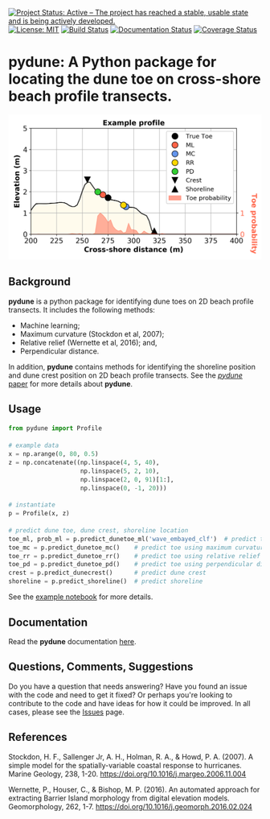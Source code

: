 [![Project Status: Active – The project has reached a stable, usable state and is being actively developed.](https://www.repostatus.org/badges/latest/active.svg)](https://www.repostatus.org/#active)
[![License: MIT](https://img.shields.io/badge/License-MIT-yellow.svg)](https://opensource.org/licenses/MIT)
[![Build Status](https://travis-ci.org/TomasBeuzen/pydune.svg?branch=master)](https://travis-ci.org/TomasBeuzen/pydune)
[![Documentation Status](https://readthedocs.org/projects/pydune-tomasbeuzen/badge/?version=latest)](https://pydune-tomasbeuzen.readthedocs.io/en/latest/?badge=latest)
[![Coverage Status](https://coveralls.io/repos/github/TomasBeuzen/pydune/badge.svg?branch=master&service=github)](https://coveralls.io/github/TomasBeuzen/pydune?branch=master)

# **pydune**: A Python package for locating the dune toe on cross-shore beach profile transects.

<div align="center">
  <img src="docs/img/figure_1.png" alt="pydune-example" width="700"/>
</div>

## Background
**pydune** is a python package for identifying dune toes on 2D beach profile transects. It includes the following methods:
  - Machine learning; 
  - Maximum curvature (Stockdon et al, 2007); 
  - Relative relief (Wernette et al, 2016); and,
  - Perpendicular distance.
  
In addition, **pydune** contains methods for identifying the shoreline position and dune crest position on 2D beach profile transects. See the [*pydune* paper](paper.md) for more details about **pydune**.

## Usage
```python
from pydune import Profile

# example data
x = np.arange(0, 80, 0.5)
z = np.concatenate((np.linspace(4, 5, 40),
                    np.linspace(5, 2, 10),
                    np.linspace(2, 0, 91)[1:],
                    np.linspace(0, -1, 20)))

# instantiate
p = Profile(x, z)

# predict dune toe, dune crest, shoreline location
toe_ml, prob_ml = p.predict_dunetoe_ml('wave_embayed_clf')  # predict toe using machine learning model
toe_mc = p.predict_dunetoe_mc()    # predict toe using maximum curvature method (Stockdon et al, 2007)
toe_rr = p.predict_dunetoe_rr()    # predict toe using relative relief method (Wernette et al, 2016)
toe_pd = p.predict_dunetoe_pd()    # predict toe using perpendicular distance method
crest = p.predict_dunecrest()      # predict dune crest
shoreline = p.predict_shoreline()  # predict shoreline
```

See the [example notebook](https://github.com/TomasBeuzen/pydune/blob/master/example.ipynb) for more details.

## Documentation
Read the **pydune** documentation [here](https://pydune-tomasbeuzen.readthedocs.io/en/latest/?badge=latest).

## Questions, Comments, Suggestions
Do you have a question that needs answering? Have you found an issue with the code and need to get it fixed? Or perhaps you're looking to contribute to the code and have ideas for how it could be improved. In all cases, please see the [Issues](https://github.com/TomasBeuzen/pydune/issues) page.

## References
Stockdon, H. F., Sallenger Jr, A. H., Holman, R. A., & Howd, P. A. (2007). A simple model for the spatially-variable coastal response to hurricanes. Marine Geology, 238, 1-20. https://doi.org/10.1016/j.margeo.2006.11.004

Wernette, P., Houser, C., & Bishop, M. P. (2016). An automated approach for extracting Barrier Island morphology from digital elevation models. Geomorphology, 262, 1-7. https://doi.org/10.1016/j.geomorph.2016.02.024
